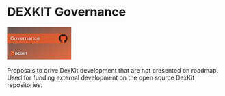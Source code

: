 # DEXKIT Governance

<img src="https://github.com/DexKit/assets/blob/main/images/governance.png" width="150px" >


Proposals to drive DexKit development that are not presented on roadmap. Used for funding external development on the open source DexKit repositories.
